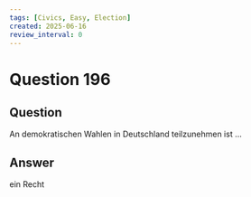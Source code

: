 ```yaml
---
tags: [Civics, Easy, Election]
created: 2025-06-16
review_interval: 0
---
```


# Question 196

## Question

An demokratischen Wahlen in Deutschland teilzunehmen ist …

## Answer

ein Recht
